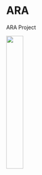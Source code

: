 # ARA
ARA Project
<div>
<img src="https://avatars1.githubusercontent.com/u/47748609?s=200&v=4" width="30%"></img>
</div>
